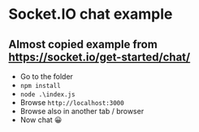 # Socket.IO chat example

## Almost copied example from https://socket.io/get-started/chat/

* Go to the folder
* `npm install`
* `node .\index.js`
* Browse `http://localhost:3000`
* Browse also in another tab / browser
* Now chat 😀